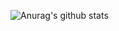 ![Anurag's github stats](https://github-readme-stats.vercel.app/api?username=Praveen-Sharma00&show_icons=true)
